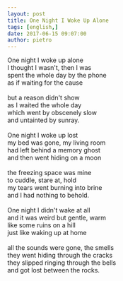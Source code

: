 ```yaml
---
layout: post
title: One Night I Woke Up Alone
tags: [english,]
date: 2017-06-15 09:07:00
author: pietro
---
```

One night I woke up alone<br/>I thought I wasn't, then I was<br/>spent the whole day by the phone<br/>as if waiting for the cause<br/><br/>but a reason didn't show<br/>as I waited the whole day<br/>which went by obscenely slow<br/>and untainted by sunray.<br/><br/>One night I woke up lost<br/>my bed was gone, my living room<br/>had left behind a memory ghost<br/>and then went hiding on a moon<br/><br/>the freezing space was mine<br/>to cuddle, stare at, hold<br/>my tears went burning into brine<br/>and I had nothing to behold.<br/><br/>One night I didn't wake at all<br/>and it was weird but gentle, warm<br/>like some ruins on a hill<br/>just like waking up at home<br/><br/>all the sounds were gone, the smells<br/>they went hiding through the cracks<br/>they slipped ringing through the bells<br/>and got lost between the rocks.
